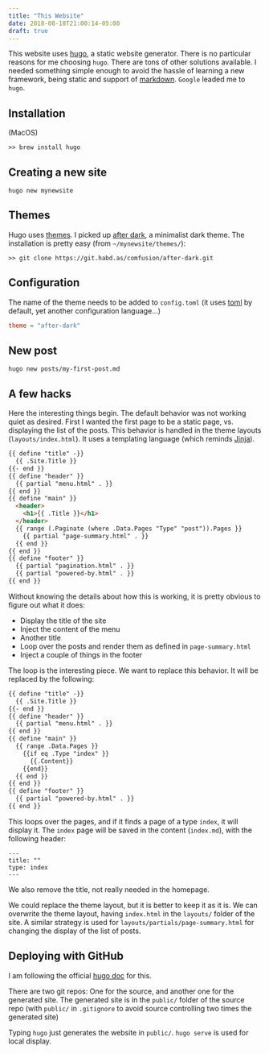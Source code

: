 ```yaml
---
title: "This Website"
date: 2018-08-18T21:00:14-05:00
draft: true
---
```


This website uses [hugo](https://gohugo.io/), a static website generator.
There is no particular reasons for me choosing `hugo`. There are tons of other solutions available.
I needed something simple enough to avoid the hassle of learning a new framework, being static and 
support of [markdown](https://en.wikipedia.org/wiki/Markdown). `Google` leaded me to `hugo`.

## Installation
(MacOS)
```
>> brew install hugo
```

## Creating a new site
```
hugo new mynewsite
```

## Themes
Hugo uses [themes](https://gohugo.io/themes/). I picked up [after dark](https://themes.gohugo.io/after-dark/), a minimalist
dark theme. The installation is pretty easy (from `~/mynewsite/themes/`):

```
>> git clone https://git.habd.as/comfusion/after-dark.git
```

## Configuration
The name of the theme needs to be added to `config.toml` (it uses [toml](https://github.com/toml-lang/toml) by default, yet
another configuration language...)
```toml
theme = "after-dark"
```

## New post
```
hugo new posts/my-first-post.md
```

## A few hacks
Here the interesting things begin. The default behavior was not working quiet as desired. First I wanted the first page
to be a static page, vs. displaying the list of the posts.
This behavior is handled in the theme layouts (`layouts/index.html`). It uses a templating language (which reminds
[Jinja](http://jinja.pocoo.org/)).
```html
{{ define "title" -}}
  {{ .Site.Title }}
{{- end }}
{{ define "header" }}
  {{ partial "menu.html" . }}
{{ end }}
{{ define "main" }}
  <header>
    <h1>{{ .Title }}</h1>
  </header>
  {{ range (.Paginate (where .Data.Pages "Type" "post")).Pages }}
    {{ partial "page-summary.html" . }}
  {{ end }}
{{ end }}
{{ define "footer" }}
  {{ partial "pagination.html" . }}
  {{ partial "powered-by.html" . }}
{{ end }}
```
Without knowing the details about how this is working, it is pretty obvious to figure out what it does:

* Display the title of the site
* Inject the content of the menu
* Another title
* Loop over the posts and render them as defined in `page-summary.html`
* Inject a couple of things in the footer

The loop is the interesting piece. We want to replace this behavior. It will be replaced by the following:
```html
{{ define "title" -}}
  {{ .Site.Title }}
{{- end }}
{{ define "header" }}
  {{ partial "menu.html" . }}
{{ end }}
{{ define "main" }}
  {{ range .Data.Pages }}
    {{if eq .Type "index" }} 
      {{.Content}}
    {{end}}
  {{ end }}
{{ end }}
{{ define "footer" }}
  {{ partial "powered-by.html" . }}
{{ end }}
```
This loops over the pages, and if it finds a page of a type `index`, it will display it.
The `index` page will be saved in the content (`index.md`), with the following header:
```
---
title: ""
type: index
---
```
We also remove the title, not really needed in the homepage.

We could replace the theme layout, but it is better to keep it as it is. We can overwrite the theme layout,
having `index.html` in the `layouts/` folder of the site. A similar strategy is used for 
`layouts/partials/page-summary.html` for changing the display of the list of posts.

## Deploying with GitHub

I am following the official [hugo doc](https://gohugo.io/hosting-and-deployment/hosting-on-github/#github-user-or-organization-pages) for this.

There are two git repos: One for the source, and another one for the generated site. The generated site is in the `public/` folder of the source
repo (with `public/` in `.gitignore` to avoid source controlling two times the generated site)

Typing `hugo` just generates the website in `public/`. `hugo serve` is used for local display.
